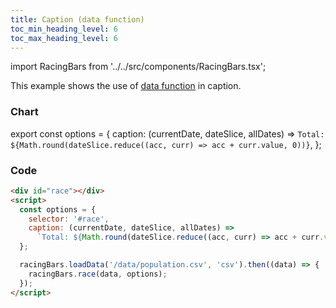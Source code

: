 ```yaml
---
title: Caption (data function)
toc_min_heading_level: 6
toc_max_heading_level: 6
---
```


import RacingBars from '../../src/components/RacingBars.tsx';

This example shows the use of [data function](../documentation/options#data-function) in caption.

<!--truncate-->

### Chart

export const options = {
caption: (currentDate, dateSlice, allDates) =>
`Total: ${Math.round(dateSlice.reduce((acc, curr) => acc + curr.value, 0))}`,
};

<div className="gallery">
  <RacingBars
    dataUrl="/data/population.csv"
    dataType="csv"
    caption={options.caption}
  />
</div>

### Code

```html {5,6}
<div id="race"></div>
<script>
  const options = {
    selector: '#race',
    caption: (currentDate, dateSlice, allDates) =>
      `Total: ${Math.round(dateSlice.reduce((acc, curr) => acc + curr.value, 0))}`,
  };

  racingBars.loadData('/data/population.csv', 'csv').then((data) => {
    racingBars.race(data, options);
  });
</script>
```
